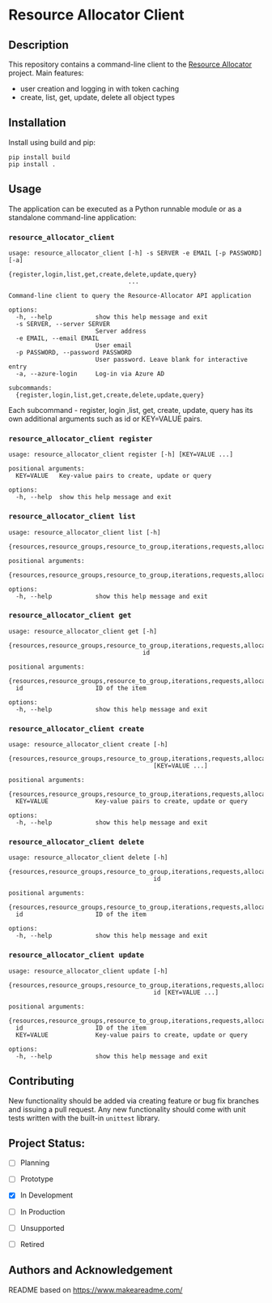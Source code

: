 #	Resource Allocator Client

##	Description
This repository contains a command-line client to the [Resource Allocator] project. Main features:

* user creation and logging in with token caching
* create, list, get, update, delete all object types


##	Installation
Install using build and pip:

```
pip install build
pip install .
```


##	Usage
The application can be executed as a Python runnable module or as a standalone command-line
application:


###	`resource_allocator_client`
```
usage: resource_allocator_client [-h] -s SERVER -e EMAIL [-p PASSWORD] [-a]
                                 {register,login,list,get,create,delete,update,query}
                                 ...

Command-line client to query the Resource-Allocator API application

options:
  -h, --help            show this help message and exit
  -s SERVER, --server SERVER
                        Server address
  -e EMAIL, --email EMAIL
                        User email
  -p PASSWORD, --password PASSWORD
                        User password. Leave blank for interactive entry
  -a, --azure-login     Log-in via Azure AD

subcommands:
  {register,login,list,get,create,delete,update,query}
```

Each subcommand - register, login ,list, get, create, update, query has its own additional arguments
such as id or KEY=VALUE pairs.


###	`resource_allocator_client register`
```
usage: resource_allocator_client register [-h] [KEY=VALUE ...]

positional arguments:
  KEY=VALUE   Key-value pairs to create, update or query

options:
  -h, --help  show this help message and exit
```

###	`resource_allocator_client list`
```
usage: resource_allocator_client list [-h]
                                      {resources,resource_groups,resource_to_group,iterations,requests,allocation}

positional arguments:
  {resources,resource_groups,resource_to_group,iterations,requests,allocation}

options:
  -h, --help            show this help message and exit

```


###	`resource_allocator_client get`
```
usage: resource_allocator_client get [-h]
                                     {resources,resource_groups,resource_to_group,iterations,requests,allocation}
                                     id

positional arguments:
  {resources,resource_groups,resource_to_group,iterations,requests,allocation}
  id                    ID of the item

options:
  -h, --help            show this help message and exit
```


###	`resource_allocator_client create`
```
usage: resource_allocator_client create [-h]
                                        {resources,resource_groups,resource_to_group,iterations,requests,allocation}
                                        [KEY=VALUE ...]

positional arguments:
  {resources,resource_groups,resource_to_group,iterations,requests,allocation}
  KEY=VALUE             Key-value pairs to create, update or query

options:
  -h, --help            show this help message and exit
```


###	`resource_allocator_client delete`
```
usage: resource_allocator_client delete [-h]
                                        {resources,resource_groups,resource_to_group,iterations,requests,allocation}
                                        id

positional arguments:
  {resources,resource_groups,resource_to_group,iterations,requests,allocation}
  id                    ID of the item

options:
  -h, --help            show this help message and exit
```

###	`resource_allocator_client update`
```
usage: resource_allocator_client update [-h]
                                        {resources,resource_groups,resource_to_group,iterations,requests,allocation}
                                        id [KEY=VALUE ...]

positional arguments:
  {resources,resource_groups,resource_to_group,iterations,requests,allocation}
  id                    ID of the item
  KEY=VALUE             Key-value pairs to create, update or query

options:
  -h, --help            show this help message and exit
```


##	Contributing
New functionality should be added via creating feature or bug fix branches and issuing a pull
request. Any new functionality should come with unit tests written with the built-in `unittest`
library.


##	Project Status:
- [ ] Planning
- [ ] Prototype
- [X] In Development
- [ ] In Production
- [ ] Unsupported
- [ ] Retired


##	Authors and Acknowledgement
README based on <https://www.makeareadme.com/>


[Resource Allocator]: https://github.com/Bugzey/Resource-Allocator
